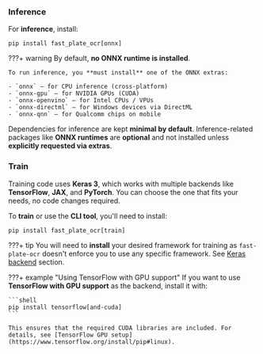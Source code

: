 ### Inference

For **inference**, install:

```shell
pip install fast_plate_ocr[onnx]
```

???+ warning
    By default, **no ONNX runtime is installed**.

    To run inference, you **must install** one of the ONNX extras:

    - `onnx` — for CPU inference (cross-platform)
    - `onnx-gpu` — for NVIDIA GPUs (CUDA)
    - `onnx-openvino` — for Intel CPUs / VPUs
    - `onnx-directml` — for Windows devices via DirectML
    - `onnx-qnn` — for Qualcomm chips on mobile

Dependencies for inference are kept **minimal by default**. Inference-related packages like **ONNX runtimes** are
**optional** and not installed unless **explicitly requested via extras**.

### Train

Training code uses **Keras 3**, which works with multiple backends like **TensorFlow**, **JAX**, and **PyTorch**. You
can choose the one that fits your needs, no code changes required.

To **train** or use the **CLI tool**, you'll need to install:

```shell
pip install fast_plate_ocr[train]
```

???+ tip
    You will need to **install** your desired framework for training as `fast-plate-ocr` doesn't
    enforce you to use any specific framework. See [Keras backend](usage.md#keras-backend) section.


???+ example "Using TensorFlow with GPU support"
    If you want to use **TensorFlow with GPU support** as the backend, install it with:

    ```shell
    pip install tensorflow[and-cuda]
    ```

    This ensures that the required CUDA libraries are included. For details, see [TensorFlow GPU setup](https://www.tensorflow.org/install/pip#linux).
